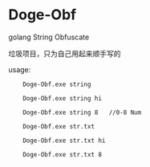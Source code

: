 # Doge-Obf
golang String Obfuscate

垃圾项目，只为自己用起来顺手写的

usage:

        Doge-Obf.exe string
        
        Doge-Obf.exe string hi
        
        Doge-Obf.exe string 8   //0-8 Num
        
        Doge-Obf.exe str.txt
        
        Doge-Obf.exe str.txt hi
        
        Doge-Obf.exe str.txt 8
